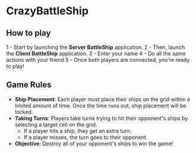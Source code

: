 # CrazyBattleShip
## How to play
1 - Start by launching the **Server BattleShip** application.
2 - Then, launch the **Client BattleShip** application.
3 - Enter your name
4 - Do all the same actions with your friend
5 - Once both players are connected, you're ready to play!

## Game Rules
- **Ship Placement**: Each player must place their ships on the grid within a limited amount of time. Once the time runs out, ship placement will be locked.
- **Taking Turns**: Players take turns trying to hit their opponent's ships by selecting a target cell on the grid.
  - If a player hits a ship, they get an extra turn.
  - If a player misses, the turn goes to their opponent.
- **Objective**: Destroy all of your opponent's ships to win the game!


